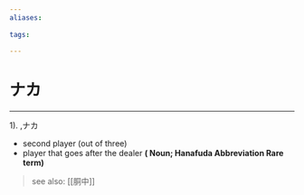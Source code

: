 ```yaml
---
aliases:
    
tags:
    
---
```


# ナカ
---
1).
,ナカ

- second player (out of three)
- player that goes after the dealer
**( Noun; Hanafuda Abbreviation Rare term)**
> see also:  [[胴中]]
            